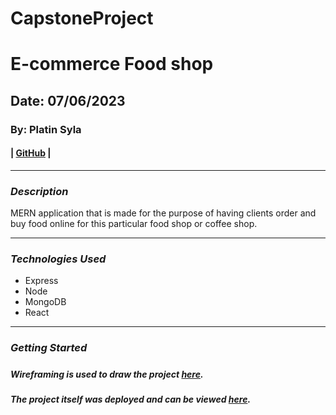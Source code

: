 # CapstoneProject 

# E-commerce Food shop
## Date: 07/06/2023

### By: Platin Syla 

####  | [GitHub](https://github.com/platinyy/game-one) |

---

### **_Description_**
MERN application that is made for the purpose of having clients order and buy food online for this particular food shop or coffee shop.

---
### **_Technologies Used_**

- Express
- Node
- MongoDB
- React

---

### **_Getting Started_**

##### 

##### Wireframing is used to draw the project [here](https://drive.google.com/file/d/1w0GvB9okQL_69BBgbapDW1CEEDzFscEQ/view?usp=sharing).

##### The project itself was deployed and can be viewed [here](https://app.diagrams.net/#G1w0GvB9okQL_69BBgbapDW1CEEDzFscEQ).
